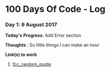 # 100 Days Of Code - Log

### Day 1: 9 August 2017

**Today's Progress**: Add Error section

**Thoughts** : So little things I can make an hour 

**Link(s) to work**
1. [fcc_random_quote](https://github.com/maks-ushakov/fcc_random_quote/commit/e645ddb73d09d96be57b25c392bb48b7e8d748a8)